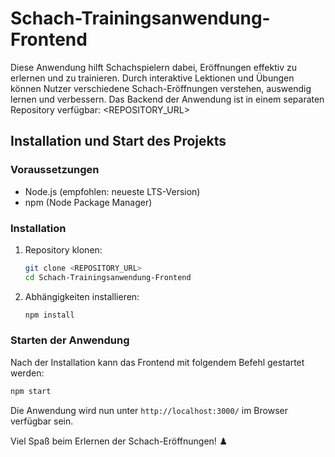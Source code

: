 # Schach-Trainingsanwendung-Frontend

Diese Anwendung hilft Schachspielern dabei, Eröffnungen effektiv zu erlernen und zu trainieren. Durch interaktive Lektionen und Übungen können Nutzer verschiedene Schach-Eröffnungen verstehen, auswendig lernen und verbessern. Das Backend der Anwendung ist in einem separaten Repository verfügbar: <REPOSITORY_URL>

## Installation und Start des Projekts

### Voraussetzungen
- Node.js (empfohlen: neueste LTS-Version)
- npm (Node Package Manager)

### Installation
1. Repository klonen:
   ```sh
   git clone <REPOSITORY_URL>
   cd Schach-Trainingsanwendung-Frontend
   ```
2. Abhängigkeiten installieren:
   ```sh
   npm install
   ```

### Starten der Anwendung

Nach der Installation kann das Frontend mit folgendem Befehl gestartet werden:

```sh
npm start
```

Die Anwendung wird nun unter `http://localhost:3000/` im Browser verfügbar sein.

Viel Spaß beim Erlernen der Schach-Eröffnungen! ♟️

